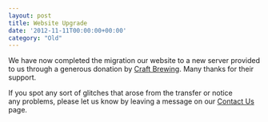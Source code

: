 ```yaml
---
layout: post
title: Website Upgrade
date: '2012-11-11T00:00:00+00:00'
category: "Old"
---
```

<p>We have now completed the migration our website to a new server provided to us through a generous donation by <a href="http://CraftBrewing.com">Craft Brewing</a>. Many thanks for their support.</p><p>If you spot any sort of glitches that arose from the transfer or notice any&nbsp;problems&#44; please let us know by leaving a message on our <a href="http://www.yeastwranglers.ca/About/ContactUs/tabid/255/Default.aspx">Contact Us </a>page.</p>
